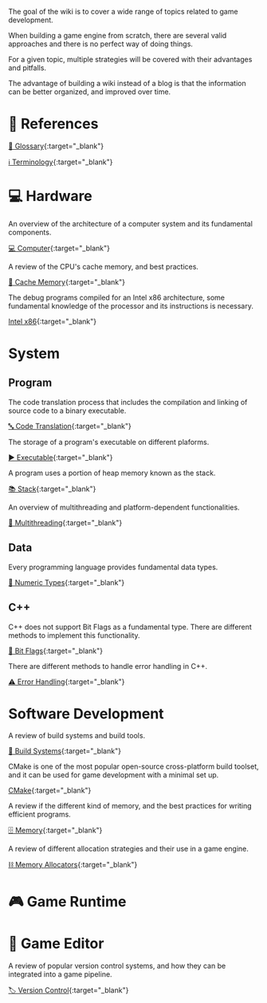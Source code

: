 The goal of the wiki is to cover a wide range of topics related to game development.

When building a game engine from scratch, there are several valid approaches and there is no perfect way of doing things.

For a given topic, multiple strategies will be covered with their advantages and pitfalls.

The advantage of building a wiki instead of a blog is that the information can be better organized, and improved over time.

# 📖 References

[💬 Glossary](Glossary.html){:target="_blank"}

[ℹ️ Terminology](Terminology.html){:target="_blank"}

# 💻 Hardware

An overview of the architecture of a computer system and its fundamental components.

[💻 Computer](https://www.notion.so/juliendelezenne/Computer-70c2c3fbbc29446782e02b8e0e6be940){:target="_blank"}


A review of the CPU's cache memory, and best practices.

[🚅 Cache Memory](https://www.notion.so/juliendelezenne/Cache-Memory-718834f4e1ce43549eecdf397833cac1){:target="_blank"}


The debug programs compiled for an Intel x86 architecture, some fundamental knowledge of the processor and its instructions is necessary.

[Intel x86](https://www.notion.so/juliendelezenne/Intel-x86-2401eae3086343d5a9381998ebe9419d){:target="_blank"}

# System

## Program

The code translation process that includes the compilation and linking of source code to a binary executable.

[🔤 Code Translation](https://www.notion.so/juliendelezenne/Code-Translation-cb66ee3bb4be4240bbff99ddb5057a54){:target="_blank"}


The storage of a program's executable on different plaforms.

[▶️ Executable](https://www.notion.so/juliendelezenne/Executable-5c6143da707145ddb89b15dc24e29d61){:target="_blank"}


A program uses a portion of heap memory known as the stack.

[📚 Stack](https://www.notion.so/juliendelezenne/Stack-eddf0c34dc934379ab05627709fff38f){:target="_blank"}


An overview of multithreading and platform-dependent functionalities.

[🔀 Multithreading](https://www.notion.so/juliendelezenne/Multithreading-6081d956dabc43ad95c57aa9eaced001){:target="_blank"}

## Data

Every programming language provides fundamental data types.

[🔢 Numeric Types](https://www.notion.so/juliendelezenne/Numeric-Types-d562f84c7ea645d690e6bbf2bf361923){:target="_blank"}

## C++

C++ does not support Bit Flags as a fundamental type. There are different methods to implement this functionality.

[🚩 Bit Flags](https://www.notion.so/juliendelezenne/Bit-Flags-b6f54688b0684f539bf11149fd8c4cd9){:target="_blank"}

There are different methods to handle error handling in C++.

[⚠️ Error Handling](https://www.notion.so/juliendelezenne/Errors-5ae5a4ffe58049359821c5534a93cf26){:target="_blank"}

# Software Development

A review of build systems and build tools.

[🔨 Build Systems](https://www.notion.so/juliendelezenne/Build-System-d66da054a959417096d99d4bf9922afd){:target="_blank"}


CMake is one of the most popular open-source cross-platform build toolset, and it can be used for game development with a minimal set up.

[CMake](https://www.notion.so/juliendelezenne/CMake-681851c9506b4e23a22418f97e20cc1a){:target="_blank"}


A review if the different kind of memory, and the best practices for writing efficient programs.

[🗄 Memory](https://www.notion.so/juliendelezenne/Memory-6c8b73d5c1e042d78bbe01ac5e6e750b){:target="_blank"}


A review of different allocation strategies and their use in a game engine.

[⛓ Memory Allocators](https://www.notion.so/juliendelezenne/Allocators-efa67ff35a314cb48e36a13f038a419e){:target="_blank"}

# 🎮 Game Runtime

# 🎨 Game Editor

A review of popular version control systems, and how they can be integrated into a game pipeline.

[🏷 Version Control](https://www.notion.so/juliendelezenne/Version-Control-be7595ca455d412fbac8c67a7f1698da){:target="_blank"}


